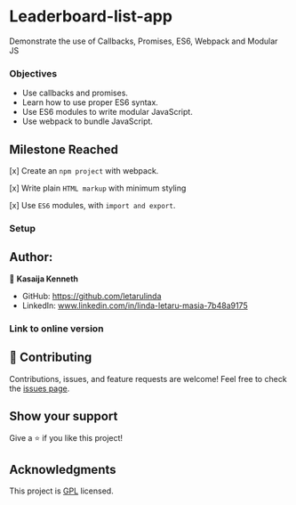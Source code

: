 # Leaderboard-list-app
Demonstrate the use of Callbacks, Promises, ES6, Webpack and Modular JS
### Objectives
-  Use callbacks and promises.
-  Learn how to use proper ES6 syntax.
-  Use ES6 modules to write modular JavaScript.
-  Use webpack to bundle JavaScript.
## Milestone Reached
 [x] Create an `npm project` with webpack.

 [x] Write plain `HTML markup` with minimum styling

 [x] Use `ES6` modules, with `import and export`.
### Setup
## Author:
👤 **Kasaija Kenneth**
- GitHub: https://github.com/letarulinda
- LinkedIn: www.linkedin.com/in/linda-letaru-masia-7b48a9175
### Link to online version
## 🤝 Contributing
Contributions, issues, and feature requests are welcome!
Feel free to check the [issues page](../../issues/).
## Show your support
Give a ⭐️ if you like this project!
## Acknowledgments

This project is [GPL](./LICENSE) licensed.

